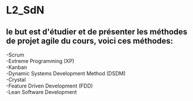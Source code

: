 # L2_SdN
## le but est d'étudier et de présenter les méthodes de projet agile du cours, voici ces méthodes:

-Scrum \
-Extreme Programming (XP) \
-Kanban \
-Dynamic Systems Development Method (DSDM) \
-Crystal \
-Feature Driven Development (FDD) \
-Lean Software Development
